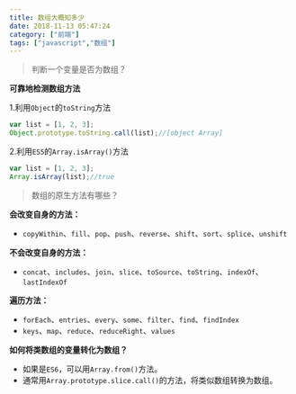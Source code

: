 ```yaml
---
title: 数组大概知多少
date: 2018-11-13 05:47:24
category: ["前端"]
tags: ["javascript","数组"]
---
```


> 判断一个变量是否为数组？

<!--more-->

**可靠地检测数组方法**

1.利用`Object`的`toString`方法

```javascript
var list = [1, 2, 3];
Object.prototype.toString.call(list);//[object Array]
```

2.利用`ES5`的`Array.isArray()`方法

```javascript
var list = [1, 2, 3];
Array.isArray(list);//true
```

> 数组的原生方法有哪些？

**会改变自身的方法：**

- `copyWithin`、`fill`、`pop`、`push`、`reverse`、`shift`、`sort`、`splice`、`unshift`

**不会改变自身的方法：**

- `concat`、`includes`、`join`、`slice`、`toSource`、`toString`、`indexOf`、`lastIndexOf`

**遍历方法：**

- `forEach`、`entries`、`every`、`some`、`filter`、`find`、`findIndex`
- `keys`、`map`、`reduce`、`reduceRight`、`values`

**如何将类数组的变量转化为数组？**

- 如果是`ES6`，可以用`Array.from()`方法。
- 通常用`Array.prototype.slice.call()`的方法，将类似数组转换为数组。